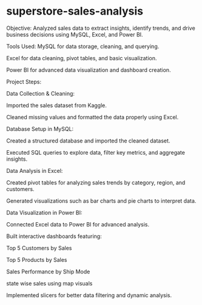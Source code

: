 # superstore-sales-analysis

Objective: Analyzed sales data to extract insights, identify trends, and drive business decisions using MySQL, Excel, and Power BI.

Tools Used: MySQL for data storage, cleaning, and querying.

Excel for data cleaning, pivot tables, and basic visualization.

Power BI for advanced data visualization and dashboard creation.

Project Steps:

Data Collection & Cleaning:

Imported the sales dataset from Kaggle.

Cleaned missing values and formatted the data properly using Excel.

Database Setup in MySQL:

Created a structured database and imported the cleaned dataset.

Executed SQL queries to explore data, filter key metrics, and aggregate insights.

Data Analysis in Excel:

Created pivot tables for analyzing sales trends by category, region, and customers.

Generated visualizations such as bar charts and pie charts to interpret data.

Data Visualization in Power BI:

Connected Excel data to Power BI for advanced analysis.

Built interactive dashboards featuring:

Top 5 Customers by Sales

Top 5 Products by Sales

Sales Performance by Ship Mode

state wise sales using map visuals

Implemented slicers for better data filtering and dynamic analysis.
